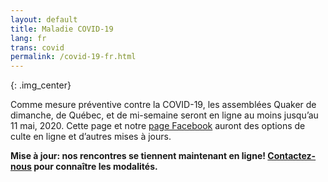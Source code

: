 ```yaml
---
layout: default
title: Maladie COVID-19
lang: fr
trans: covid
permalink: /covid-19-fr.html
---
```

<i class="fas fa-head-side-mask fa-6x color-1-light-text fa-flip-horizontal"></i>{: .img_center}

Comme mesure préventive contre la COVID-19, les assemblées Quaker de dimanche, de Québec, et de mi-semaine seront en ligne au moins jusqu’au 11 mai, 2020. Cette page et notre [page Facebook](https://www.facebook.com/MontrealQuakers/) auront des options de culte en ligne et d’autres mises à jours.

**Mise à jour: nos rencontres se tiennent maintenant en ligne! [Contactez-nous](/contact-fr.html) pour connaître les modalités.**

